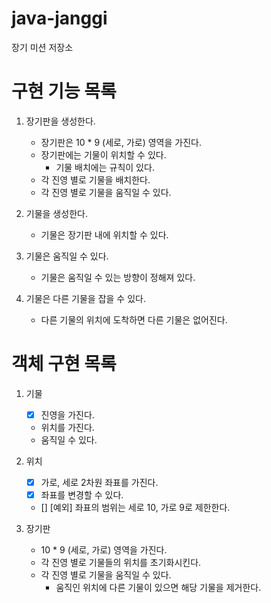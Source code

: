 # java-janggi

장기 미션 저장소

# 구현 기능 목록

1. 장기판을 생성한다.
    - 장기판은 10 * 9 (세로, 가로) 영역을 가진다.
    - 장기판에는 기물이 위치할 수 있다.
        - 기물 배치에는 규칙이 있다.
    - 각 진영 별로 기물을 배치한다.
    - 각 진영 별로 기물을 움직일 수 있다.

2. 기물을 생성한다.
    - 기물은 장기판 내에 위치할 수 있다.

3. 기물은 움직일 수 있다.
    - 기물은 움직일 수 있는 방향이 정해져 있다.

4. 기물은 다른 기물을 잡을 수 있다.
    - 다른 기물의 위치에 도착하면 다른 기물은 없어진다.

# 객체 구현 목록

1. 기물
    - [x] 진영을 가진다.
    - 위치를 가진다.
    - 움직일 수 있다.

2. 위치
    - [x] 가로, 세로 2차원 좌표를 가진다.
    - [x] 좌표를 변경할 수 있다.
    - [] [예외] 좌표의 범위는 세로 10, 가로 9로 제한한다.

3. 장기판
    - 10 * 9 (세로, 가로) 영역을 가진다.
    - 각 진영 별로 기물들의 위치를 초기화시킨다.
    - 각 진영 별로 기물을 움직일 수 있다.
        - 움직인 위치에 다른 기물이 있으면 해당 기물을 제거한다.
